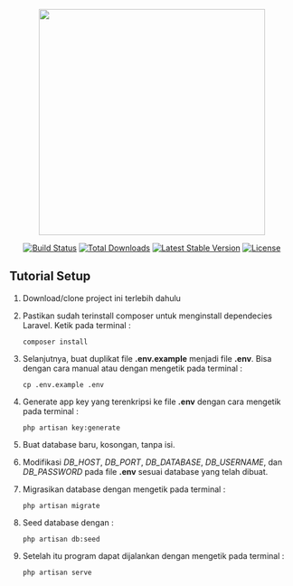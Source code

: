 <p align="center"><img src="https://res.cloudinary.com/dtfbvvkyp/image/upload/v1566331377/laravel-logolockup-cmyk-red.svg" width="400"></p>

<p align="center">
<a href="https://travis-ci.org/laravel/framework"><img src="https://travis-ci.org/laravel/framework.svg" alt="Build Status"></a>
<a href="https://packagist.org/packages/laravel/framework"><img src="https://poser.pugx.org/laravel/framework/d/total.svg" alt="Total Downloads"></a>
<a href="https://packagist.org/packages/laravel/framework"><img src="https://poser.pugx.org/laravel/framework/v/stable.svg" alt="Latest Stable Version"></a>
<a href="https://packagist.org/packages/laravel/framework"><img src="https://poser.pugx.org/laravel/framework/license.svg" alt="License"></a>
</p>

## Tutorial Setup

1. Download/clone project ini terlebih dahulu
   
2. Pastikan sudah terinstall composer untuk menginstall dependecies Laravel. Ketik pada terminal :
    ```
    composer install
    ```

3. Selanjutnya, buat duplikat file **.env.example** menjadi file **.env**. Bisa dengan cara manual atau dengan mengetik pada terminal :
    ```
    cp .env.example .env
    ```
   
4. Generate app key yang terenkripsi ke file **.env** dengan cara mengetik pada terminal :
    ```
    php artisan key:generate
    ```
   
5. Buat database baru, kosongan, tanpa isi.
   
6. Modifikasi *DB_HOST*, *DB_PORT*, *DB_DATABASE*, *DB_USERNAME*, dan *DB_PASSWORD* pada file **.env** sesuai database yang telah dibuat.
   
7. Migrasikan database dengan mengetik pada terminal :
    ```
    php artisan migrate
    ```
   
8. Seed database dengan :
    ```
    php artisan db:seed
    ```
9. Setelah itu program dapat dijalankan dengan mengetik pada terminal :
    ```
    php artisan serve
    ```
